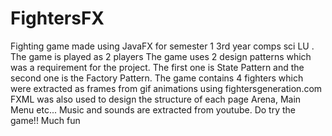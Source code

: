 # FightersFX
Fighting game made using JavaFX for semester 1 3rd year comps sci LU .
The game is played as 2 players
The game uses 2 design patterns which was a requirement for the project. The first one is State Pattern and the second one is the Factory Pattern.
The game contains 4 fighters which were extracted as frames from gif animations using fightersgeneration.com 
FXML was also used to design the structure of each page Arena, Main Menu etc...
Music and sounds are extracted from youtube.
Do try the game!! Much fun
